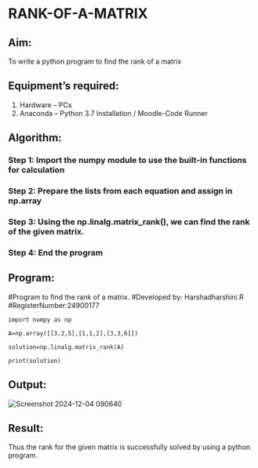 # RANK-OF-A-MATRIX 
## Aim:
To write a python program to find the rank of a matrix
## Equipment’s required:
1. 	Hardware – PCs
2. 	Anaconda – Python 3.7 Installation / Moodle-Code Runner
## Algorithm:
### Step 1: Import the numpy module to use the built-in functions for calculation
### Step 2: Prepare the lists from each equation and assign in np.array
### Step 3: Using the np.linalg.matrix_rank(), we can find the rank of the given matrix.
### Step 4: End the program
## Program:
#Program to find the rank of a matrix.
#Developed by: Harshadharshini.R
#RegisterNumber:24900177
```
import numpy as np

A=np.array([[3,2,5],[1,1,2],[3,3,6]])

solution=np.linalg.matrix_rank(A)

print(solution)
```
## Output:
![Screenshot 2024-12-04 090640](https://github.com/user-attachments/assets/5c8a0103-02a4-47db-9f0f-e6f60ef3000c)

## Result:
Thus the rank for the given matrix is successfully solved by  using a python program.


